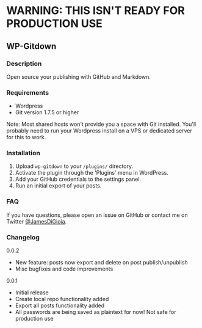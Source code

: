 # WARNING: THIS ISN'T READY FOR PRODUCTION USE

## WP-Gitdown

### Description

Open source your publishing with GitHub and Markdown.

### Requirements

* Wordpress
* Git version 1.7.5 or higher

Note: Most shared hosts won't provide you a space with Git installed. You'll probably need to run your Wordpress install on a VPS or dedicated server for this to work.

### Installation

1. Upload `wp-gitdown` to your `/plugins/` directory.
2. Activate the plugin through the 'Plugins' menu in WordPress.
3. Add your GitHub credentials to the settings panel.
4. Run an initial export of your posts.

### FAQ

If you have questions, please open an issue on GitHub or contact me on Twitter [@JamesDiGioia](http://www.twitter.com/JamesDiGioia).

### Changelog

0.0.2

* New feature: posts now export and delete on post publish/unpublish
* Misc bugfixes and code improvements

0.0.1

* Initial release 
* Create local repo functionality added
* Export all posts functionality added
* All passwords are being saved as plaintext for now! Not safe for production use